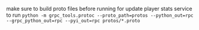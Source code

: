 make sure to build proto files before running for update player stats service to run
`python -m grpc_tools.protoc --proto_path=protos --python_out=rpc --grpc_python_out=rpc --pyi_out=rpc protos/*.proto`
